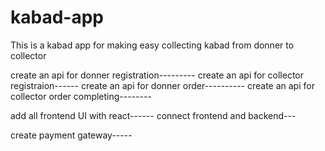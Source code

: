 # kabad-app
This is a kabad app for making easy collecting kabad from donner to collector

create an api for donner registration---------
create an api for collector registraion------
create an api for donner order----------
create an api for collector order completing--------

add all frontend UI with react------
 connect frontend and backend---

create payment gateway-----
